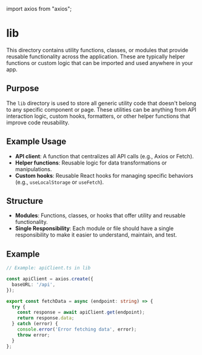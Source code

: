 import axios from "axios";

# lib

This directory contains utility functions, classes, or modules that provide reusable functionality across the application. These are typically helper functions or custom logic that can be imported and used anywhere in your app.

## Purpose
The `lib` directory is used to store all generic utility code that doesn't belong to any specific component or page. These utilities can be anything from API interaction logic, custom hooks, formatters, or other helper functions that improve code reusability.

## Example Usage
- **API client**: A function that centralizes all API calls (e.g., Axios or Fetch).
- **Helper functions**: Reusable logic for data transformations or manipulations.
- **Custom hooks**: Reusable React hooks for managing specific behaviors (e.g., `useLocalStorage` or `useFetch`).

## Structure
- **Modules**: Functions, classes, or hooks that offer utility and reusable functionality.
- **Single Responsibility**: Each module or file should have a single responsibility to make it easier to understand, maintain, and test.

## Example
```typescript
// Example: apiClient.ts in lib

const apiClient = axios.create({
  baseURL: '/api',
});

export const fetchData = async (endpoint: string) => {
  try {
    const response = await apiClient.get(endpoint);
    return response.data;
  } catch (error) {
    console.error('Error fetching data', error);
    throw error;
  }
};




